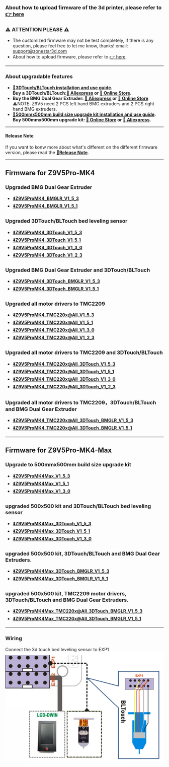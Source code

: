 ### About how to upload firmware of the 3d printer, please refer to [:point_right: here](https://github.com/ZONESTAR3D/Firmware/tree/master/Z9/Z9V5/bin#how-to-upload-firmware-to-z9v5pro)

### :warning: ATTENTION PLEASE :warning:
- The customized firmware may not be test completely, if there is any question, please feel free to let me know, thanks! email: support@zonestar3d.com
- About how to upload firmware, please refer to [:point_right: here][Upload_Guide].

-----
### About upgradable features
- **[:book:3DTouch/BLTouch installation and use guide][3DTouch_Guide].**  
**Buy a 3DTouch/BLTouch:[:gift: Aliexpress][3DTouch_ALI] or [:gift: Online Store][3DTouch_SPY].**    
- **Buy the BMG Dual Gear Extruder: [:gift: Aliexpress][BMG_ALI] or [:gift: Online Store][BMG_SPY]**    
:warning:NOTE: Z9V5 need 2 PCS left hand BMG extruders and 2 PCS right hand BMG extruders.
- **[:book:500mmx500mm build size upgrade kit installation and use guide][500x500Kit_Guide].**     
**Buy 500mmx500mm upgrade kit: [:gift: Online Store][UK_9V5_500_SPY] or [:gift: Aliexpress][UK_9V5_500_ALI].**     

-----
#### Release Note
If you want to konw more about what's different on the different firmware version, please read the [:book:**Release Note**](https://github.com/ZONESTAR3D/Firmware/tree/master/Z9/Z9V5/bin/Z9V5Pro-MK4/beta).

-----
## Firmware for Z9V5Pro-MK4
### Upgraded BMG Dual Gear Extruder
- **[:arrow_down:Z9V5ProMK4_BMGLR_V1_5_3](./Z9V5ProMK4_BMGLR_V1_5_3.zip)**          
- **[:arrow_down:Z9V5ProMK4_BMGLR_V1_5_1](./Z9V5ProMK4_BMGLR_V1_5_1.zip)**          


### Upgraded 3DTouch/BLTouch bed leveling sensor
- **[:arrow_down:Z9V5ProMK4_3DTouch_V1_5_3](./Z9V5ProMK4_3DTouch_V1_5_3.zip)**
- **[:arrow_down:Z9V5ProMK4_3DTouch_V1_5_1](./Z9V5ProMK4_3DTouch_V1_5_1.zip)**
- **[:arrow_down:Z9V5ProMK4_3DTouch_V1_3_0](./Z9V5ProMK4_3DTouch_V1_3_0.zip)** 
- **[:arrow_down:Z9V5ProMK4_3DTouch_V1_2_3](./Z9V5ProMK4_3DTouch_V1_2_3.zip)**      


### Upgraded BMG Dual Gear Extruder and 3DTouch/BLTouch
- **[:arrow_down:Z9V5ProMK4_3DTouch_BMGLR_V1_5_3](./Z9V5ProMK4_3DTouch_BMGLR_V1_5_3.zip)**
- **[:arrow_down:Z9V5ProMK4_3DTouch_BMGLR_V1_5_1](./Z9V5ProMK4_3DTouch_BMGLR_V1_5_1.zip)**

### Upgraded all motor drivers to TMC2209
- **[:arrow_down:Z9V5ProMK4_TMC220x@All_V1_5_3](./Z9V5ProMK4_TMC220x@All_V1_5_3.zip)**
- **[:arrow_down:Z9V5ProMK4_TMC220x@All_V1_5_1](./Z9V5ProMK4_TMC220x@All_V1_5_1.zip)**
- **[:arrow_down:Z9V5ProMK4_TMC220x@All_V1_3_0](./Z9V5ProMK4_TMC220x@All_V1_3_0.zip)**
- **[:arrow_down:Z9V5ProMK4_TMC220x@All_V1_2_3](./Z9V5ProMK4_TMC220x@All_V1_2_3.zip)**

### Upgraded all motor drivers to TMC2209 and 3DTouch/BLTouch
- **[:arrow_down:Z9V5ProMK4_TMC220x@All_3DTouch_V1_5_3](./Z9V5ProMK4_TMC220x@All_3DTouch_V1_5_3.zip)**
- **[:arrow_down:Z9V5ProMK4_TMC220x@All_3DTouch_V1_5_1](./Z9V5ProMK4_TMC220x@All_3DTouch_V1_5_1.zip)**
- **[:arrow_down:Z9V5ProMK4_TMC220x@All_3DTouch_V1_3_0](./Z9V5ProMK4_TMC220x@All_3DTouch_V1_3_0.zip)**
- **[:arrow_down:Z9V5ProMK4_TMC220x@All_3DTouch_V1_2_3](./Z9V5ProMK4_TMC220x@All_3DTouch_V1_2_3.zip)**

### Upgraded all motor drivers to TMC2209，3DTouch/BLTouch and BMG Dual Gear Extruder
- **[:arrow_down:Z9V5ProMK4_TMC220x@All_3DTouch_BMGLR_V1_5_3](./Z9V5ProMK4_TMC220x@All_3DTouch_BMGLR_V1_5_3.zip)**
- **[:arrow_down:Z9V5ProMK4_TMC220x@All_3DTouch_BMGLR_V1_5_1](./Z9V5ProMK4_TMC220x@All_3DTouch_BMGLR_V1_5_1.zip)**
-----
## Firmware for Z9V5Pro-MK4-Max
### Upgrade to 500mmx500mm build size upgrade kit
- **[:arrow_down:Z9V5ProMK4Max_V1_5_3](./Z9V5ProMK4Max_V1_5_3.zip)**   
- **[:arrow_down:Z9V5ProMK4Max_V1_5_1](./Z9V5ProMK4Max_V1_5_1.zip)**   
- **[:arrow_down:Z9V5ProMK4Max_V1_3_0](./Z9V5ProMK4Max_V1_3_0.zip)**    

### upgraded 500x500 kit and 3DTouch/BLTouch bed leveling sensor      
- **[:arrow_down:Z9V5ProMK4Max_3DTouch_V1_5_3](./Z9V5ProMK4Max_3DTouch_V1_5_3.zip)**     
- **[:arrow_down:Z9V5ProMK4Max_3DTouch_V1_5_1](./Z9V5ProMK4Max_3DTouch_V1_5_1.zip)**    
- **[:arrow_down:Z9V5ProMK4Max_3DTouch_V1_3_0](./Z9V5ProMK4Max_3DTouch_V1_3_0.zip)**    

### upgraded 500x500 kit, 3DTouch/BLTouch and BMG Dual Gear Extruders.  
- **[:arrow_down:Z9V5ProMK4Max_3DTouch_BMGLR_V1_5_3](./Z9V5ProMK4Max_3DTouch_BMGLR_V1_5_3.zip)**          
- **[:arrow_down:Z9V5ProMK4Max_3DTouch_BMGLR_V1_5_1](./Z9V5ProMK4Max_3DTouch_BMGLR_V1_5_1.zip)**          

### upgraded 500x500 kit, TMC2209 motor drivers, 3DTouch/BLTouch and BMG Dual Gear Extruders.   
- **[:arrow_down:Z9V5ProMK4Max_TMC220x@All_3DTouch_BMGLR_V1_5_3](./Z9V5ProMK4Max_TMC220x@All_3DTouch_BMGLR_V1_5_3.zip)**  
- **[:arrow_down:Z9V5ProMK4Max_TMC220x@All_3DTouch_BMGLR_V1_5_1](./Z9V5ProMK4Max_TMC220x@All_3DTouch_BMGLR_V1_5_1.zip)** 

 


-----
### Wiring
Connect the 3d touch bed leveling sensor to EXP1  
![](Wiring_3DTouch.png)


[3DTouch_ALI]: https://www.aliexpress.com/item/1005001464420529.html
[3DTouch_SPY]: https://www.zonestar3dshop.com/products/3d-touch-bltouch-bed-auto-leveling-sensor-for-3d-printers
[BMG_ALI]: https://www.aliexpress.com/item/1005003473360998.html
[BMG_SPY]: https://www.zonestar3dshop.com/products/zonestar-dual-gear-extruder-dual-drive-extruder-upgrade-bowden-extruder-1-75mm-filament-3d-printer-parts
[UK_9V5_500_ALI]: https://www.aliexpress.com/item/1005005625336328.html
[UK_9V5_500_SPY]: https://www.zonestar3dshop.com/products/zonestar-z9v5-500x500mm-large-printing-size-upgrade-kit-parts
[3DTouch_Guide]: https://github.com/ZONESTAR3D/Upgrade-kit-guide/tree/main/Bed_Leveling_Sensor/3DTouch
[500x500Kit_Guide]: https://github.com/ZONESTAR3D/Upgrade-kit-guide/tree/main/Z9V5_500x500
[Upload_Guide]: https://github.com/ZONESTAR3D/Firmware/tree/master/Z9/Z9V5/bin#how-to-upload-firmware-to-z9v5pro